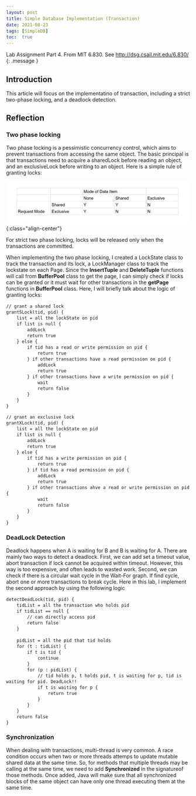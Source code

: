 ```yaml
---
layout: post
title: Simple Database Implementation (Transaction)
date: 2021-08-23
tags: [SimpleDB]
toc:  true
---
```

Lab Assignment Part 4. From MIT 6.830. See <http://dsg.csail.mit.edu/6.830/>
{: .message }

## Introduction   
This article will focus on the implementatino of transaction, including a strict two-phase locking, and a deadlock detection.  


## Reflection  
### Two phase locking
Two phase locking is a pessimistic concurrency control, which aims to prevent transactions from accessing the same object. The basic principal is that transactions need to acquire a sharedLock before reading an object, and an exclusiveLock before writing to an object. Here is a simple rule of granting locks:   

![locks](/images/lock.jpg){:class="align-center"}

For strict two phase locking, locks will be released only when the transactions are committed.   

When implementing the two phase locking, I created a LockState class to track the transaction and its lock, a LockManager class to track the lockstate on each Page. Since the **InsertTuple** and **DeleteTuple** functions will call from **BufferPool** class to get the page, I can simply check if locks can be granted or it must wait for other transactions in the **getPage** functions in **BufferPool** class. Here, I will briefly talk about the logic of granting locks:
```
// grant a shared lock 
grantSLock(tid, pid) {
    list = all the lockState on pid
    if list is null {
        addLock
        return true
    } else {
        if tid has a read or write permission on pid {
            return true
        } if other transactions have a read permission on pid {
            addLock
            return true
        } if other transactions have a write permission on pid {
            wait
            return false
        }
    }
}
``` 

```
// grant an exclusive lock
grantXLock(tid, pid) {
    list = all the lockState on pid
    if list is null {
        addLock
        return true
    } else {
        if tid has a write permission on pid {
            return true
        } if tid has a read permission on pid {
            addLock
            return true
        } if other transactions ahve a read or write permission on pid {
            wait
            return false
        }
    }
}
```

### DeadLock Detection
Deadlock happens when A is waiting for B and B is waiting for A. There are mainly two ways to detect a deadlock. First, we can add set a timeout value, abort transaction if lock cannot be acquired within timeout. However, this way is too expensive, and often leads to wasted work. Second, we can check if there is a circular wait cycle in the Wait-For graph. If find cycle, abort one or more transactions to break cycle. Here in this lab, I implement the second approach by using the following logic
```
detectDeadLock(tid, pid) {
    tidList = all the transaction who holds pid
    if tidList == null {
        // can directly access pid
        return false
    }

    pidList = all the pid that tid holds
    for (t : tidList) {
        if t is tid {
            continue
        }
        for (p : pidList) {
            // tid holds p, t holds pid, t is waiting for p, tid is waiting for pid. DeadLock!!
            if t is waiting for p {
                return true
            }
        }
    }
    return false
}
```

### Synchronization
When dealing with transactions, multi-thread is very common. A race condition occurs when two or more threads attemps to update mutable shared data at the same time. So, for methods that multiple threads may be calling at the same time, we need to add **Synchronized** in the signatureof those methods. Once added, Java will make sure that all synchronized blocks of the same object can have only one thread executing them at the same time. 